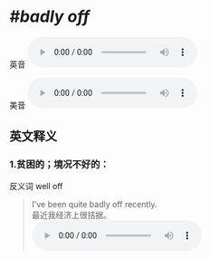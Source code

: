 # ***\#badly off*** 
英音
<audio src="./media/badly off1.aac" controls="controls"></audio>

美音
<audio src="./media/badly off2.aac" controls="controls"></audio>



  

英文释义
---
### 1.**贫困的；境况不好的：**  
反义词 well off 

 > I've been quite badly off recently.  
 > 最近我经济上很拮据。    
<audio src="./media/badly-101_AAC.aac" controls="controls"></audio>


